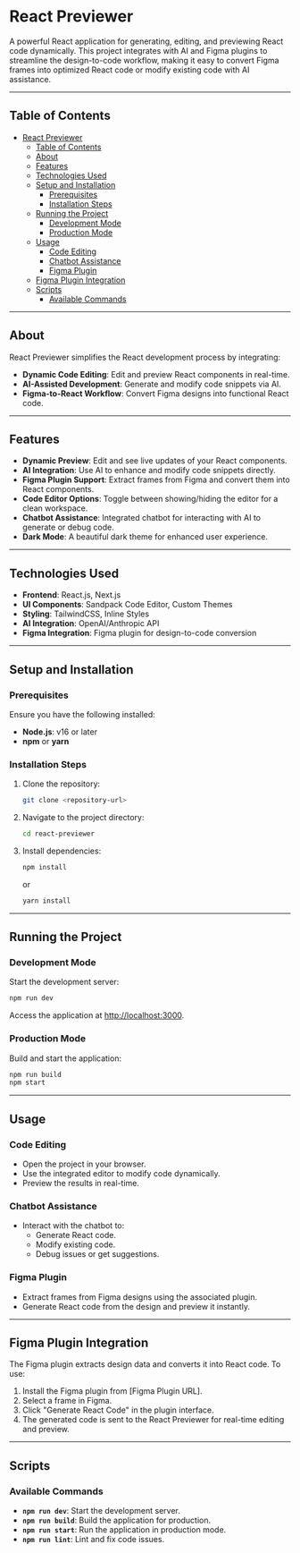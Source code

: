 
# React Previewer

A powerful React application for generating, editing, and previewing React code dynamically. This project integrates with AI and Figma plugins to streamline the design-to-code workflow, making it easy to convert Figma frames into optimized React code or modify existing code with AI assistance.

---

## Table of Contents

- [React Previewer](#react-previewer)
  - [Table of Contents](#table-of-contents)
  - [About](#about)
  - [Features](#features)
  - [Technologies Used](#technologies-used)
  - [Setup and Installation](#setup-and-installation)
    - [Prerequisites](#prerequisites)
    - [Installation Steps](#installation-steps)
  - [Running the Project](#running-the-project)
    - [Development Mode](#development-mode)
    - [Production Mode](#production-mode)
  - [Usage](#usage)
    - [Code Editing](#code-editing)
    - [Chatbot Assistance](#chatbot-assistance)
    - [Figma Plugin](#figma-plugin)
  - [Figma Plugin Integration](#figma-plugin-integration)
  - [Scripts](#scripts)
    - [Available Commands](#available-commands)


---

## About

React Previewer simplifies the React development process by integrating:
- **Dynamic Code Editing**: Edit and preview React components in real-time.
- **AI-Assisted Development**: Generate and modify code snippets via AI.
- **Figma-to-React Workflow**: Convert Figma designs into functional React code.


---

## Features

- **Dynamic Preview**: Edit and see live updates of your React components.
- **AI Integration**: Use AI to enhance and modify code snippets directly.
- **Figma Plugin Support**: Extract frames from Figma and convert them into React components.
- **Code Editor Options**: Toggle between showing/hiding the editor for a clean workspace.
- **Chatbot Assistance**: Integrated chatbot for interacting with AI to generate or debug code.
- **Dark Mode**: A beautiful dark theme for enhanced user experience.

---

## Technologies Used

- **Frontend**: React.js, Next.js
- **UI Components**: Sandpack Code Editor, Custom Themes
- **Styling**: TailwindCSS, Inline Styles
- **AI Integration**: OpenAI/Anthropic API
- **Figma Integration**: Figma plugin for design-to-code conversion

---

## Setup and Installation

### Prerequisites

Ensure you have the following installed:
- **Node.js**: v16 or later
- **npm** or **yarn**

### Installation Steps

1. Clone the repository:
   ```bash
   git clone <repository-url>
   ```
2. Navigate to the project directory:
   ```bash
   cd react-previewer
   ```
3. Install dependencies:
   ```bash
   npm install
   ```
   or
   ```bash
   yarn install
   ```

---

## Running the Project

### Development Mode
Start the development server:
```bash
npm run dev
```
Access the application at [http://localhost:3000](http://localhost:3000).

### Production Mode
Build and start the application:
```bash
npm run build
npm start
```

---

## Usage

### Code Editing
- Open the project in your browser.
- Use the integrated editor to modify code dynamically.
- Preview the results in real-time.

### Chatbot Assistance
- Interact with the chatbot to:
  - Generate React code.
  - Modify existing code.
  - Debug issues or get suggestions.

### Figma Plugin
- Extract frames from Figma designs using the associated plugin.
- Generate React code from the design and preview it instantly.

---

## Figma Plugin Integration

The Figma plugin extracts design data and converts it into React code. To use:
1. Install the Figma plugin from [Figma Plugin URL].
2. Select a frame in Figma.
3. Click "Generate React Code" in the plugin interface.
4. The generated code is sent to the React Previewer for real-time editing and preview.

---

## Scripts

### Available Commands

- **`npm run dev`**: Start the development server.
- **`npm run build`**: Build the application for production.
- **`npm run start`**: Run the application in production mode.
- **`npm run lint`**: Lint and fix code issues.




